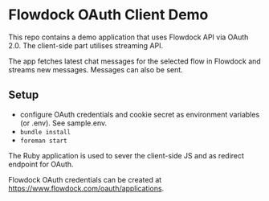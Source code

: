 # Flowdock OAuth Client Demo

This repo contains a demo application that uses Flowdock API via OAuth 2.0. The
client-side part utilises streaming API.

The app fetches latest chat messages for the selected flow in Flowdock and
streams new messages. Messages can also be sent.

## Setup

 - configure OAuth credentials and cookie secret as environment variables
(or .env). See sample.env.
 - `bundle install`
 - `foreman start`

 The Ruby application is used to sever the client-side JS and as redirect
 endpoint for OAuth.

 Flowdock OAuth credentials can be created at
 https://www.flowdock.com/oauth/applications.
